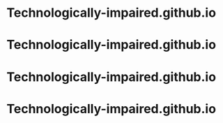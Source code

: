 # Technologically-impaired.github.io
# Technologically-impaired.github.io
# Technologically-impaired.github.io
# Technologically-impaired.github.io
